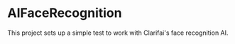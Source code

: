 # AIFaceRecognition
This project sets up a simple test to work with Clarifai's face recognition AI.
